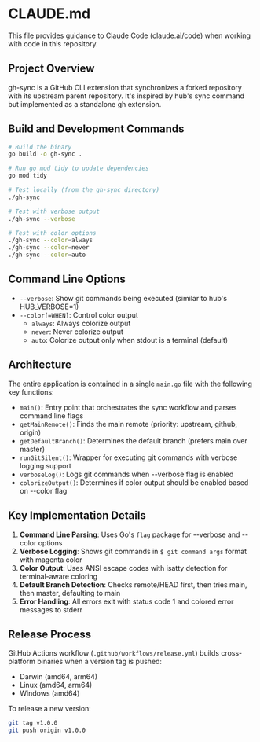 # CLAUDE.md

This file provides guidance to Claude Code (claude.ai/code) when working with code in this repository.

## Project Overview

gh-sync is a GitHub CLI extension that synchronizes a forked repository with its upstream parent repository. It's inspired by hub's sync command but implemented as a standalone gh extension.

## Build and Development Commands

```bash
# Build the binary
go build -o gh-sync .

# Run go mod tidy to update dependencies
go mod tidy

# Test locally (from the gh-sync directory)
./gh-sync

# Test with verbose output
./gh-sync --verbose

# Test with color options
./gh-sync --color=always
./gh-sync --color=never
./gh-sync --color=auto
```

## Command Line Options

- `--verbose`: Show git commands being executed (similar to hub's HUB_VERBOSE=1)
- `--color[=WHEN]`: Control color output
  - `always`: Always colorize output
  - `never`: Never colorize output  
  - `auto`: Colorize output only when stdout is a terminal (default)

## Architecture

The entire application is contained in a single `main.go` file with the following key functions:

- `main()`: Entry point that orchestrates the sync workflow and parses command line flags
- `getMainRemote()`: Finds the main remote (priority: upstream, github, origin)
- `getDefaultBranch()`: Determines the default branch (prefers main over master)
- `runGitSilent()`: Wrapper for executing git commands with verbose logging support
- `verboseLog()`: Logs git commands when --verbose flag is enabled
- `colorizeOutput()`: Determines if color output should be enabled based on --color flag

## Key Implementation Details

1. **Command Line Parsing**: Uses Go's `flag` package for --verbose and --color options
2. **Verbose Logging**: Shows git commands in `$ git command args` format with magenta color
3. **Color Output**: Uses ANSI escape codes with isatty detection for terminal-aware coloring
4. **Default Branch Detection**: Checks remote/HEAD first, then tries main, then master, defaulting to main
5. **Error Handling**: All errors exit with status code 1 and colored error messages to stderr

## Release Process

GitHub Actions workflow (`.github/workflows/release.yml`) builds cross-platform binaries when a version tag is pushed:
- Darwin (amd64, arm64)
- Linux (amd64, arm64)  
- Windows (amd64)

To release a new version:
```bash
git tag v1.0.0
git push origin v1.0.0
```